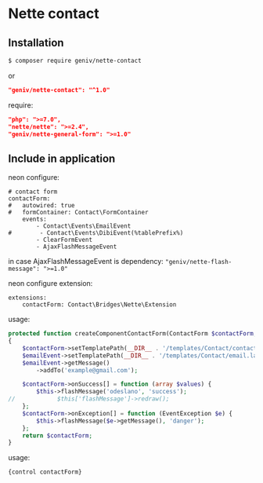 Nette contact
=============

Installation
------------
```sh
$ composer require geniv/nette-contact
```
or
```json
"geniv/nette-contact": "^1.0"
```

require:
```json
"php": ">=7.0",
"nette/nette": ">=2.4",
"geniv/nette-general-form": ">=1.0"
```

Include in application
----------------------
neon configure:
```neon
# contact form
contactForm:
#   autowired: true
#   formContainer: Contact\FormContainer
    events:
        - Contact\Events\EmailEvent
#        - Contact\Events\DibiEvent(%tablePrefix%)
        - ClearFormEvent
        - AjaxFlashMessageEvent
```
in case AjaxFlashMessageEvent is dependency: `"geniv/nette-flash-message": ">=1.0"`

neon configure extension:
```neon
extensions:
    contactForm: Contact\Bridges\Nette\Extension
```

usage:
```php
protected function createComponentContactForm(ContactForm $contactForm, IEmailEvent $emailEvent): ContactForm
{
    $contactForm->setTemplatePath(__DIR__ . '/templates/Contact/contactForm.latte');
    $emailEvent->setTemplatePath(__DIR__ . '/templates/Contact/email.latte');
    $emailEvent->getMessage()
        ->addTo('example@gmail.com');

    $contactForm->onSuccess[] = function (array $values) {
        $this->flashMessage('odeslano', 'success');
//            $this['flashMessage']->redraw();
    };
    $contactForm->onException[] = function (EventException $e) {
        $this->flashMessage($e->getMessage(), 'danger');
    };
    return $contactForm;
}
```

usage:
```latte
{control contactForm}
```
